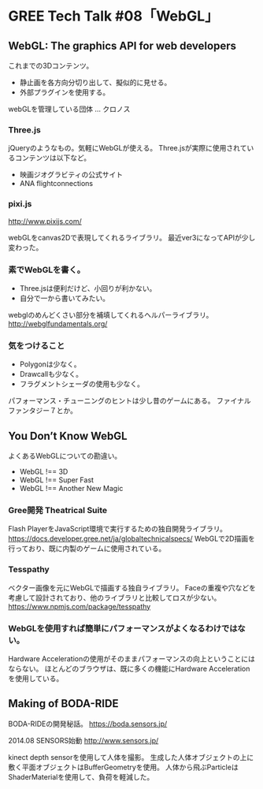 # GREE Tech Talk #08「WebGL」

## WebGL: The graphics API for web developers

これまでの3Dコンテンツ。
- 静止画を各方向分切り出して、擬似的に見せる。
- 外部プラグインを使用する。

webGLを管理している団体 … クロノス

### Three.js

jQueryのようなもの。気軽にWebGLが使える。
Three.jsが実際に使用されているコンテンツは以下など。

- 映画ジオグラビティの公式サイト
- ANA flightconnections

### pixi.js

http://www.pixijs.com/

webGLをcanvas2Dで表現してくれるライブラリ。
最近ver3になってAPIが少し変わった。

### 素でWebGLを書く。

- Three.jsは便利だけど、小回りが利かない。
- 自分で一から書いてみたい。

webglのめんどくさい部分を補填してくれるヘルパーライブラリ。
http://webglfundamentals.org/

### 気をつけること

- Polygonは少なく。
- Drawcallも少なく。
- フラグメントシェーダの使用も少なく。

パフォーマンス・チューニングのヒントは少し昔のゲームにある。
ファイナルファンタジー７とか。

## You Don’t Know WebGL

よくあるWebGLについての勘違い。

- WebGL !== 3D
- WebGL !== Super Fast
- WebGL !== Another New Magic

### Gree開発 Theatrical Suite

Flash PlayerをJavaScript環境で実行するための独自開発ライブラリ。
https://docs.developer.gree.net/ja/globaltechnicalspecs/
WebGLで2D描画を行っており、既に内製のゲームに使用されている。

### Tesspathy

ベクター画像を元にWebGLで描画する独自ライブラリ。
Faceの重複や穴などを考慮して設計されており、他のライブラリと比較してロスが少ない。
https://www.npmjs.com/package/tesspathy

### WebGLを使用すれば簡単にパフォーマンスがよくなるわけではない。

Hardware Accelerationの使用がそのままパフォーマンスの向上ということにはならない。
ほとんどのブラウザは、既に多くの機能にHardware Accelerationを使用している。

## Making of BODA-RIDE

BODA-RIDEの開発秘話。
https://boda.sensors.jp/

2014.08 SENSORS始動
http://www.sensors.jp/

kinect depth sensorを使用して人体を撮影。
生成した人体オブジェクトの上に敷く平面オブジェクトはBufferGeometryを使用。
人体から飛ぶParticleはShaderMaterialを使用して、負荷を軽減した。



